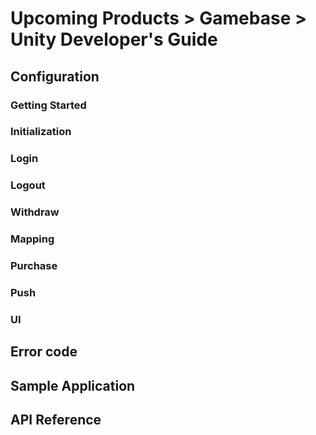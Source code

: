 # Upcoming Products > Gamebase > Unity Developer's Guide



## Configuration

### Getting Started
### Initialization
### Login
### Logout
### Withdraw
### Mapping
### Purchase
### Push
### UI

## Error code
## Sample Application
## API Reference
 